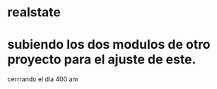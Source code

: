 # realstate

# subiendo los dos modulos de otro proyecto para el ajuste de este.

cerrrando el dia 400 am

